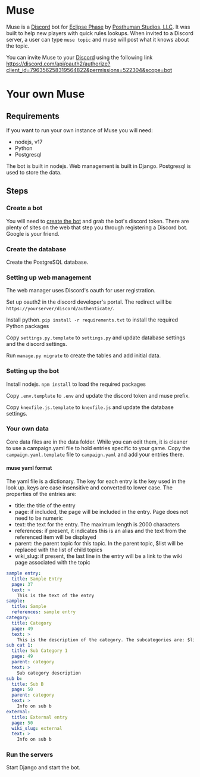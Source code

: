 # Muse
Muse is a [Discord](https://discord.com) bot for [Eclipse Phase](https://www.eclipsephase.com/) by [Posthuman Studios, LLC](https://posthumanstudios.com/). 
It was built to help new players with quick rules lookups. When invited to a Discord server, a user can type `muse topic` and 
muse will post what it knows about the topic.

You can invite Muse to your [Discord](https://discord.com) using the following link 
https://discord.com/api/oauth2/authorize?client_id=796356258319564822&permissions=522304&scope=bot

# Your own Muse

## Requirements
If you want to run your own instance of Muse you will need:
* nodejs, v17
* Python
* Postgresql

The bot is built in nodejs. Web management is built in Django. Postgresql is used to store the data.

## Steps

### Create a bot

You will need to [create the bot](https://discordapp.com/developers/applications/) and grab the bot's discord token. 
There are plenty of sites on the web that step you through registering a Discord bot. Google is your friend.

### Create the database

Create the PostgreSQL database.

### Setting up web management

The web manager uses Discord's oauth for user registration.

Set up oauth2 in the discord developer's portal. The redirect will be `https://yourserver/discord/authenticate/`.

Install python. `pip install -r requirements.txt` to install the required Python packages

Copy `settings.py.template` to `settings.py` and update database settings and the discord settings.

Run `manage.py migrate` to create the tables and add initial data.

### Setting up the bot

Install nodejs. `npm install` to load the required packages

Copy `.env.template` to `.env` and update the discord token and muse prefix.

Copy `knexfile.js.template` to `knexfile.js` and update the database settings.

### Your own data

Core data files are in the data folder. While you can edit them, it is cleaner to use a campaign.yaml file 
to hold entries specific to your game. Copy the `campaign.yaml.template` file to `campaign.yaml` and add
your entries there.

#### muse yaml format

The yaml file is a dictionary. The key for each entry is the key used in the look up. keys are case insensitive and 
converted to lower case. The properties of the entries are:
* title: the title of the entry
* page: if included, the page will be included in the entry. Page does not need to be numeric
* text: the text for the entry. The maximum length is 2000 characters
* references: if present, it indicates this is an alias and the text from the referenced item will be displayed
* parent: the parent topic for this topic. In the parent topic, $list will be replaced with the list of child topics
* wiki_slug: if present, the last line in the entry will be a link to the wiki page associated with the topic  

```yaml
sample entry:
  title: Sample Entry
  page: 37
  text: >
    This is the text of the entry
sample:
  title: Sample
  references: sample entry
category:
  title: Category
  page: 49
  text: >
    This is the description of the category. The subcategories are: $list
sub cat 1:
  title: Sub Category 1
  page: 49
  parent: category
  text: >
    Sub category description
sub b:
  title: Sub B
  page: 50
  parent: category
  text: >
    Info on sub b
external:
  title: External entry
  page: 50
  wiki_slug: external
  text: >
    Info on sub b

```

### Run the servers

Start Django and start the bot.
